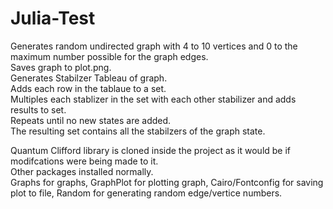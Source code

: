 # Julia-Test
Generates random undirected graph with 4 to 10 vertices and 0 to the maximum number possible for the graph edges.  
Saves graph to plot.png.  
Generates Stabilzer Tableau of graph.  
Adds each row in the tablaue to a set.  
Multiples each stablizer in the set with each other stabilizer and adds results to set.  
Repeats until no new states are added.  
The resulting set contains all the stabilzers of the graph state.  


Quantum Clifford library is cloned inside the project as it would be if modifcations were being made to it.   
Other packages installed normally.  
Graphs for graphs, GraphPlot for plotting graph, Cairo/Fontconfig for saving plot to file, Random for generating random edge/vertice numbers.   

